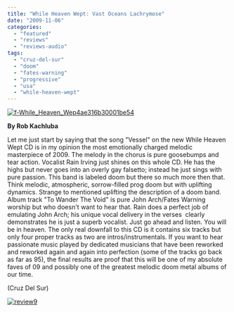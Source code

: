 ```yaml
---
title: "While Heaven Wept: Vast Oceans Lachrymose"
date: "2009-11-06"
categories: 
  - "featured"
  - "reviews"
  - "reviews-audio"
tags: 
  - "cruz-del-sur"
  - "doom"
  - "fates-warning"
  - "progressive"
  - "usa"
  - "while-heaven-wept"
---
```


[![f-While_Heaven_Wep4ae316b30001be54](http://www.hellbound.ca/wp-content/uploads/2009/11/f-While_Heaven_Wep4ae316b30001be54-300x300.jpg "f-While_Heaven_Wep4ae316b30001be54")](http://www.hellbound.ca/wp-content/uploads/2009/11/f-While_Heaven_Wep4ae316b30001be54.jpg)

**By Rob Kachluba**

Let me just start by saying that the song "Vessel" on the new While Heaven Wept CD is in my opinion the most emotionally charged melodic masterpiece of 2009. The melody in the chorus is pure goosebumps and tear action. Vocalist Rain Irving just shines on this whole CD. He has the highs but never goes into an overly gay falsetto; instead he just sings with pure passion. This band is labeled doom but there so much more then that. Think melodic, atmospheric, sorrow-filled prog doom but with uplifting dynamics. Strange to mentioned uplifting the description of a doom band. Album track "To Wander The Void" is pure John Arch/Fates Warning worship but who doesn't want to hear that. Rain does a perfect job of emulating John Arch; his unique vocal delivery in the verses  clearly demonstrates he is just a superb vocalist. Just go ahead and listen. You will be in heaven. The only real downfall to this CD is it contains six tracks but only four proper tracks as two are intros/instrumentals. If you want to hear passionate music played by dedicated musicians that have been reworked and reworked again and again into perfection (some of the tracks go back as far as 95), the final results are proof that this will be one of my absolute faves of 09 and possibly one of the greatest melodic doom metal albums of our time.

(Cruz Del Sur)

[![review9](http://www.hellbound.ca/wp-content/uploads/2009/05/review9.png "review9")](http://www.hellbound.ca/wp-content/uploads/2009/05/review9.png)
